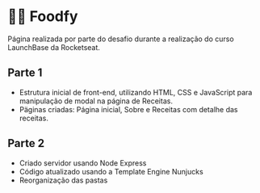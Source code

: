 # :woman_cook: Foodfy

Página realizada por parte do desafio durante a realização do curso LaunchBase da Rocketseat.

## Parte 1
- Estrutura inicial de front-end, utilizando HTML, CSS e JavaScript para manipulação de modal na página de Receitas.
- Päginas criadas: Página inicial, Sobre e Receitas com detalhe das receitas.

## Parte 2
- Criado servidor usando Node Express
- Código atualizado usando a Template Engine Nunjucks
- Reorganização das pastas 